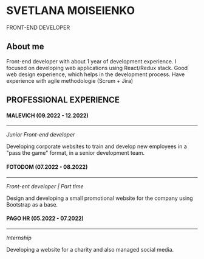 # SVETLANA MOISEIENKO

FRONT-END DEVELOPER

## About me

Front-end developer with about 1 year of development experience. I focused on developing web applications using React/Redux stack.
Good web design experience, which helps in the development process.
Have experience with agile methodologie (Scrum + Jira)

## PROFESSIONAL EXPERIENCE

#### MALEVICH (09.2022 - 12.2022)

---

_Junior Front-end developer_

Developing corporate websites to train and develop new employees in a "pass the game" format, in a senior development team.

#### FOTODOM (07.2022 - 08.2022)

---

_Front-ent developer | Part time_

Design and developing a small promotional website for the company using Bootstrap as a base.

#### PAGO HR (05.2022 - 07.2022)

---

_Internship_

Developing a website for a charity and also managed social media.

